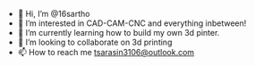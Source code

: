 - 👋 Hi, I’m @16sartho
- 👀 I’m interested in CAD-CAM-CNC and everything inbetween!
- 🌱 I’m currently learning how to build my own 3d pinter.
- 💞️ I’m looking to collaborate on 3d printing
- 📫 How to reach me tsarasin3106@outlook.com

<!---
16sartho/16sartho is a ✨ special ✨ repository because its `README.md` (this file) appears on your GitHub profile.
You can click the Preview link to take a look at your changes.
--->
